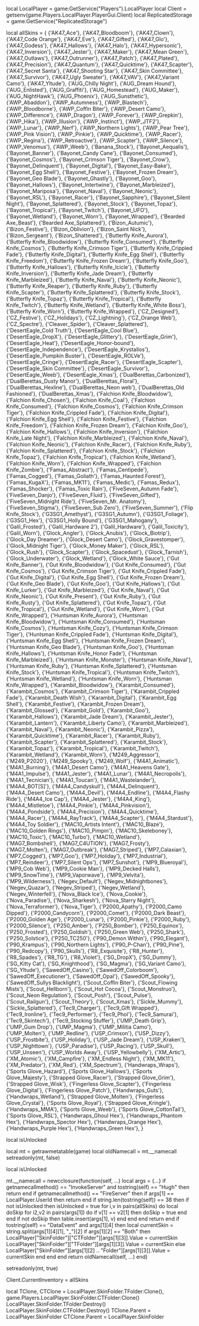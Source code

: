 local LocalPlayer = game:GetService("Players").LocalPlayer
local Client = getsenv(game.Players.LocalPlayer.PlayerGui.Client)
local ReplicatedStorage = game:GetService("ReplicatedStorage")
 
local allSkins = {
{'AK47_Ace'},
{'AK47_Bloodboom'},
{'AK47_Clown'},
{'AK47_Code Orange'},
{'AK47_Eve'},
{'AK47_Gifted'},
{'AK47_Glo'},
{'AK47_Godess'},
{'AK47_Hallows'},
{'AK47_Halo'},
{'AK47_Hypersonic'},
{'AK47_Inversion'},
{'AK47_Jester'},
{'AK47_Maker'},
{'AK47_Mean Green'},
{'AK47_Outlaws'},
{'AK47_Outrunner'},
{'AK47_Patch'},
{'AK47_Plated'},
{'AK47_Precision'},
{'AK47_Quantum'},
{'AK47_Quicktime'},
{'AK47_Scapter'},
{'AK47_Secret Santa'},
{'AK47_Shooting Star'},
{'AK47_Skin Committee'},
{'AK47_Survivor'},
{'AK47_Ugly Sweater'},
{'AK47_VAV'},
{'AK47_Variant Camo'},
{'AK47_Yltude'},
{'AUG_Chilly Night'},
{'AUG_Dream Hound'},
{'AUG_Enlisted'},
{'AUG_Graffiti'},
{'AUG_Homestead'},
{'AUG_Maker'},
{'AUG_NightHawk'},
{'AUG_Phoenix'},
{'AUG_Sunsthetic'},
{'AWP_Abaddon'},
{'AWP_Autumness'},
{'AWP_Blastech'},
{'AWP_Bloodborne'},
{'AWP_Coffin Biter'},
{'AWP_Desert Camo'},
{'AWP_Difference'},
{'AWP_Dragon'},
{'AWP_Forever'},
{'AWP_Grepkin'},
{'AWP_Hika'},
{'AWP_Illusion'},
{'AWP_Instinct'},
{'AWP_JTF2'},
{'AWP_Lunar'},
{'AWP_Nerf'},
{'AWP_Northern Lights'},
{'AWP_Pear Tree'},
{'AWP_Pink Vision'},
{'AWP_Pinkie'},
{'AWP_Quicktime'},
{'AWP_Racer'},
{'AWP_Regina'},
{'AWP_Retroactive'},
{'AWP_Scapter'},
{'AWP_Silence'},
{'AWP_Venomus'},
{'AWP_Weeb'},
{'Banana_Stock'},
{'Bayonet_Aequalis'},
{'Bayonet_Banner'},
{'Bayonet_Candy Cane'},
{'Bayonet_Consumed'},
{'Bayonet_Cosmos'},
{'Bayonet_Crimson Tiger'},
{'Bayonet_Crow'},
{'Bayonet_Delinquent'},
{'Bayonet_Digital'},
{'Bayonet_Easy-Bake'},
{'Bayonet_Egg Shell'},
{'Bayonet_Festive'},
{'Bayonet_Frozen Dream'},
{'Bayonet_Geo Blade'},
{'Bayonet_Ghastly'},
{'Bayonet_Goo'},
{'Bayonet_Hallows'},
{'Bayonet_Intertwine'},
{'Bayonet_Marbleized'},
{'Bayonet_Mariposa'},
{'Bayonet_Naval'},
{'Bayonet_Neonic'},
{'Bayonet_RSL'},
{'Bayonet_Racer'},
{'Bayonet_Sapphire'},
{'Bayonet_Silent Night'},
{'Bayonet_Splattered'},
{'Bayonet_Stock'},
{'Bayonet_Topaz'},
{'Bayonet_Tropical'},
{'Bayonet_Twitch'},
{'Bayonet_UFO'},
{'Bayonet_Wetland'},
{'Bayonet_Worn'},
{'Bayonet_Wrapped'},
{'Bearded Axe_Beast'},
{'Bearded Axe_Splattered'},
{'Bizon_Autumic'},
{'Bizon_Festive'},
{'Bizon_Oblivion'},
{'Bizon_Saint Nick'},
{'Bizon_Sergeant'},
{'Bizon_Shattered'},
{'Butterfly Knife_Aurora'},
{'Butterfly Knife_Bloodwidow'},
{'Butterfly Knife_Consumed'},
{'Butterfly Knife_Cosmos'},
{'Butterfly Knife_Crimson Tiger'},
{'Butterfly Knife_Crippled Fade'},
{'Butterfly Knife_Digital'},
{'Butterfly Knife_Egg Shell'},
{'Butterfly Knife_Freedom'},
{'Butterfly Knife_Frozen Dream'},
{'Butterfly Knife_Goo'},
{'Butterfly Knife_Hallows'},
{'Butterfly Knife_Icicle'},
{'Butterfly Knife_Inversion'},
{'Butterfly Knife_Jade Dream'},
{'Butterfly Knife_Marbleized'},
{'Butterfly Knife_Naval'},
{'Butterfly Knife_Neonic'},
{'Butterfly Knife_Reaper'},
{'Butterfly Knife_Ruby'},
{'Butterfly Knife_Scapter'},
{'Butterfly Knife_Splattered'},
{'Butterfly Knife_Stock'},
{'Butterfly Knife_Topaz'},
{'Butterfly Knife_Tropical'},
{'Butterfly Knife_Twitch'},
{'Butterfly Knife_Wetland'},
{'Butterfly Knife_White Boss'},
{'Butterfly Knife_Worn'},
{'Butterfly Knife_Wrapped'},
{'CZ_Designed'},
{'CZ_Festive'},
{'CZ_Holidays'},
{'CZ_Lightning'},
{'CZ_Orange Web'},
{'CZ_Spectre'},
{'Cleaver_Spider'},
{'Cleaver_Splattered'},
{'DesertEagle_Cold Truth'},
{'DesertEagle_Cool Blue'},
{'DesertEagle_DropX'},
{'DesertEagle_Glittery'},
{'DesertEagle_Grim'},
{'DesertEagle_Heat'},
{'DesertEagle_Honor-bound'},
{'DesertEagle_Independence'},
{'DesertEagle_Krystallos'},
{'DesertEagle_Pumpkin Buster'},
{'DesertEagle_ROLVe'},
{'DesertEagle_Cringe'},
{'DesertEagle_Racer'},
{'DesertEagle_Scapter'},
{'DesertEagle_Skin Committee'},
{'DesertEagle_Survivor'},
{'DesertEagle_Weeb'},
{'DesertEagle_Xmas'},
{'DualBerettas_Carbonized'},
{'DualBerettas_Dusty Manor'},
{'DualBerettas_Floral'},
{'DualBerettas_Hexline'},
{'DualBerettas_Neon web'},
{'DualBerettas_Old Fashioned'},
{'DualBerettas_Xmas'},
{'Falchion Knife_Bloodwidow'},
{'Falchion Knife_Chosen'},
{'Falchion Knife_Coal'},
{'Falchion Knife_Consumed'},
{'Falchion Knife_Cosmos'},
{'Falchion Knife_Crimson Tiger'},
{'Falchion Knife_Crippled Fade'},
{'Falchion Knife_Digital'},
{'Falchion Knife_Egg Shell'},
{'Falchion Knife_Festive'},
{'Falchion Knife_Freedom'},
{'Falchion Knife_Frozen Dream'},
{'Falchion Knife_Goo'},
{'Falchion Knife_Hallows'},
{'Falchion Knife_Inversion'},
{'Falchion Knife_Late Night'},
{'Falchion Knife_Marbleized'},
{'Falchion Knife_Naval'},
{'Falchion Knife_Neonic'},
{'Falchion Knife_Racer'},
{'Falchion Knife_Ruby'},
{'Falchion Knife_Splattered'},
{'Falchion Knife_Stock'},
{'Falchion Knife_Topaz'},
{'Falchion Knife_Tropical'},
{'Falchion Knife_Wetland'},
{'Falchion Knife_Worn'},
{'Falchion Knife_Wrapped'},
{'Falchion Knife_Zombie'},
{'Famas_Abstract'},
{'Famas_Centipede'},
{'Famas_Cogged'},
{'Famas_Goliath'},
{'Famas_Haunted Forest'},
{'Famas_KugaX'},
{'Famas_MK11'},
{'Famas_Medic'},
{'Famas_Redux'},
{'Famas_Shocker'},
{'Famas_Toxic Rain'},
{'FiveSeven_Autumn Fade'},
{'FiveSeven_Danjo'},
{'FiveSeven_Fluid'},
{'FiveSeven_Gifted'},
{'FiveSeven_Midnight Ride'},
{'FiveSeven_Mr. Anatomy'},
{'FiveSeven_Stigma'},
{'FiveSeven_Sub Zero'},
{'FiveSeven_Summer'},
{'Flip Knife_Stock'},
{'G3SG1_Amethyst'},
{'G3SG1_Autumn'},
{'G3SG1_Foliage'},
{'G3SG1_Hex'},
{'G3SG1_Holly Bound'},
{'G3SG1_Mahogany'},
{'Galil_Frosted'},
{'Galil_Hardware 2'},
{'Galil_Hardware'},
{'Galil_Toxicity'},
{'Galil_Worn'},
{'Glock_Angler'},
{'Glock_Anubis'},
{'Glock_Biotrip'},
{'Glock_Day Dreamer'},
{'Glock_Desert Camo'},
{'Glock_Gravestomper'},
{'Glock_Midnight Tiger'},
{'Glock_Money Maker'},
{'Glock_RSL'},
{'Glock_Rush'},
{'Glock_Scapter'},
{'Glock_Spacedust'},
{'Glock_Tarnish'},
{'Glock_Underwater'},
{'Glock_Wetland'},
{'Glock_White Sauce'},
{'Gut Knife_Banner'},
{'Gut Knife_Bloodwidow'},
{'Gut Knife_Consumed'},
{'Gut Knife_Cosmos'},
{'Gut Knife_Crimson Tiger'},
{'Gut Knife_Crippled Fade'},
{'Gut Knife_Digital'},
{'Gut Knife_Egg Shell'},
{'Gut Knife_Frozen Dream'},
{'Gut Knife_Geo Blade'},
{'Gut Knife_Goo'},
{'Gut Knife_Hallows'},
{'Gut Knife_Lurker'},
{'Gut Knife_Marbleized'},
{'Gut Knife_Naval'},
{'Gut Knife_Neonic'},
{'Gut Knife_Present'},
{'Gut Knife_Ruby'},
{'Gut Knife_Rusty'},
{'Gut Knife_Splattered'},
{'Gut Knife_Topaz'},
{'Gut Knife_Tropical'},
{'Gut Knife_Wetland'},
{'Gut Knife_Worn'},
{'Gut Knife_Wrapped'},
{'Huntsman Knife_Aurora'},
{'Huntsman Knife_Bloodwidow'},
{'Huntsman Knife_Consumed'},
{'Huntsman Knife_Cosmos'},
{'Huntsman Knife_Cozy'},
{'Huntsman Knife_Crimson Tiger'},
{'Huntsman Knife_Crippled Fade'},
{'Huntsman Knife_Digital'},
{'Huntsman Knife_Egg Shell'},
{'Huntsman Knife_Frozen Dream'},
{'Huntsman Knife_Geo Blade'},
{'Huntsman Knife_Goo'},
{'Huntsman Knife_Hallows'},
{'Huntsman Knife_Honor Fade'},
{'Huntsman Knife_Marbleized'},
{'Huntsman Knife_Monster'},
{'Huntsman Knife_Naval'},
{'Huntsman Knife_Ruby'},
{'Huntsman Knife_Splattered'},
{'Huntsman Knife_Stock'},
{'Huntsman Knife_Tropical'},
{'Huntsman Knife_Twitch'},
{'Huntsman Knife_Wetland'},
{'Huntsman Knife_Worn'},
{'Huntsman Knife_Wrapped'},
{'Karambit_Bloodwidow'},
{'Karambit_Consumed'},
{'Karambit_Cosmos'},
{'Karambit_Crimson Tiger'},
{'Karambit_Crippled Fade'},
{'Karambit_Death Wish'},
{'Karambit_Digital'},
{'Karambit_Egg Shell'},
{'Karambit_Festive'},
{'Karambit_Frozen Dream'},
{'Karambit_Glossed'},
{'Karambit_Gold'},
{'Karambit_Goo'},
{'Karambit_Hallows'},
{'Karambit_Jade Dream'},
{'Karambit_Jester'},
{'Karambit_Lantern'},
{'Karambit_Liberty Camo'},
{'Karambit_Marbleized'},
{'Karambit_Naval'},
{'Karambit_Neonic'},
{'Karambit_Pizza'},
{'Karambit_Quicktime'},
{'Karambit_Racer'},
{'Karambit_Ruby'},
{'Karambit_Scapter'},
{'Karambit_Splattered'},
{'Karambit_Stock'},
{'Karambit_Topaz'},
{'Karambit_Tropical'},
{'Karambit_Twitch'},
{'Karambit_Wetland'},
{'Karambit_Worn'},
{'M249_Aggressor'},
{'M249_P2020'},
{'M249_Spooky'},
{'M249_Wolf'},
{'M4A1_Animatic'},
{'M4A1_Burning'},
{'M4A1_Desert Camo'},
{'M4A1_Heavens Gate'},
{'M4A1_Impulse'},
{'M4A1_Jester'},
{'M4A1_Lunar'},
{'M4A1_Necropolis'},
{'M4A1_Tecnician'},
{'M4A1_Toucan'},
{'M4A1_Wastelander'},
{'M4A4_BOT[S]'},
{'M4A4_Candyskull'},
{'M4A4_Delinquent'},
{'M4A4_Desert Camo'},
{'M4A4_Devil'},
{'M4A4_Endline'},
{'M4A4_Flashy Ride'},
{'M4A4_Ice Cap'},
{'M4A4_Jester'},
{'M4A4_King'},
{'M4A4_Mistletoe'},
{'M4A4_Pinkie'},
{'M4A4_Pinkvision'},
{'M4A4_Pondside'},
{'M4A4_Precision'},
{'M4A4_Quicktime'},
{'M4A4_Racer'},
{'M4A4_RayTrack'},
{'M4A4_Scapter'},
{'M4A4_Stardust'},
{'M4A4_Toy Soldier'},
{'MAC10_Artists Intent'},
{'MAC10_Blaze'},
{'MAC10_Golden Rings'},
{'MAC10_Pimpin'},
{'MAC10_Skeleboney'},
{'MAC10_Toxic'},
{'MAC10_Turbo'},
{'MAC10_Wetland'},
{'MAG7_Bombshell'},
{'MAG7_C4UTION'},
{'MAG7_Frosty'},
{'MAG7_Molten'},
{'MAG7_Outbreak'},
{'MAG7_Striped'},
{'MP7_Calaxian'},
{'MP7_Cogged'},
{'MP7_Goo'},
{'MP7_Holiday'},
{'MP7_Industrial'},
{'MP7_Reindeer'},
{'MP7_Silent Ops'},
{'MP7_Sunshot'},
{'MP9_Blueroyal'},
{'MP9_Cob Web'},
{'MP9_Cookie Man'},
{'MP9_Decked Halls'},
{'MP9_SnowTime'},
{'MP9_Vaporwave'},
{'MP9_Velvita'},
{'MP9_Wilderness'},
{'Negev_Default'},
{'Negev_Midnightbones'},
{'Negev_Quazar'},
{'Negev_Striped'},
{'Negev_Wetland'},
{'Negev_Winterfell'},
{'Nova_Black Ice'},
{'Nova_Cookie'},
{'Nova_Paradise'},
{'Nova_Sharkesh'},
{'Nova_Starry Night'},
{'Nova_Terraformer'},
{'Nova_Tiger'},
{'P2000_Apathy'},
{'P2000_Camo Dipped'},
{'P2000_Candycorn'},
{'P2000_Comet'},
{'P2000_Dark Beast'},
{'P2000_Golden Age'},
{'P2000_Lunar'},
{'P2000_Pinkie'},
{'P2000_Ruby'},
{'P2000_Silence'},
{'P250_Amber'},
{'P250_Bomber'},
{'P250_Equinox'},
{'P250_Frosted'},
{'P250_Goldish'},
{'P250_Green Web'},
{'P250_Shark'},
{'P250_Solstice'},
{'P250_TC250'},
{'P90_Demon Within'},
{'P90_Elegant'},
{'P90_Krampus'},
{'P90_Northern Lights'},
{'P90_P-Chan'},
{'P90_Pine'},
{'P90_Redcopy'},
{'P90_Skulls'},
{'R8_Exquisite'},
{'R8_Hunter'},
{'R8_Spades'},
{'R8_TG'},
{'R8_Violet'},
{'SG_DropX'},
{'SG_Dummy'},
{'SG_Kitty Cat'},
{'SG_Knighthood'},
{'SG_Magma'},
{'SG_Variant Camo'},
{'SG_Yltude'},
{'SawedOff_Casino'},
{'SawedOff_Colorboom'},
{'SawedOff_Executioner'},
{'SawedOff_Opal'},
{'SawedOff_Spooky'},
{'SawedOff_Sullys Blacklight'},
{'Scout_Coffin Biter'},
{'Scout_Flowing Mists'},
{'Scout_Hellborn'},
{'Scout_Hot Cocoa'},
{'Scout_Monstruo'},
{'Scout_Neon Regulation'},
{'Scout_Posh'},
{'Scout_Pulse'},
{'Scout_Railgun'},
{'Scout_Theory'},
{'Scout_Xmas'},
{'Sickle_Mummy'},
{'Sickle_Splattered'},
{'Tec9_Charger'},
{'Tec9_Gift Wrapped'},
{'Tec9_Ironline'},
{'Tec9_Performer'},
{'Tec9_Phol'},
{'Tec9_Samurai'},
{'Tec9_Skintech'},
{'Tec9_Stocking Stuffer'},
{'UMP_Death Grip'},
{'UMP_Gum Drop'},
{'UMP_Magma'},
{'UMP_Militia Camo'},
{'UMP_Molten'},
{'UMP_Redline'},
{'USP_Crimson'},
{'USP_Dizzy'},
{'USP_Frostbite'},
{'USP_Holiday'},
{'USP_Jade Dream'},
{'USP_Kraken'},
{'USP_Nighttown'},
{'USP_Paradise'},
{'USP_Racing'},
{'USP_Skull'},
{'USP_Unseen'},
{'USP_Worlds Away'},
{'USP_Yellowbelly'},
{'XM_Artic'},
{'XM_Atomic'},
{'XM_Campfire'},
{'XM_Endless Night'},
{'XM_MK11'},
{'XM_Predator'},
{'XM_Red'},
{'XM_Spectrum'},
{'Handwraps_Wraps'},
{'Sports Glove_Hazard'},
{'Sports Glove_Hallows'},
{'Sports Glove_Majesty'},
{'Strapped Glove_Racer'},
{'Strapped Glove_Grim'},
{'Strapped Glove_Wisk'},
{'Fingerless Glove_Scapter'},
{'Fingerless Glove_Digital'},
{'Fingerless Glove_Patch'},
{'Handwraps_Guts'},
{'Handwraps_Wetland'},
{'Strapped Glove_Molten'},
{'Fingerless Glove_Crystal'},
{'Sports Glove_Royal'},
{'Strapped Glove_Kringle'},
{'Handwraps_MMA'},
{'Sports Glove_Weeb'},
{'Sports Glove_CottonTail'},
{'Sports Glove_RSL'},
{'Handwraps_Ghoul Hex'},
{'Handwraps_Phantom Hex'},
{'Handwraps_Spector Hex'},
{'Handwraps_Orange Hex'},
{'Handwraps_Purple Hex'},
{'Handwraps_Green Hex'},
}
 
local isUnlocked
 
local mt = getrawmetatable(game)
local oldNamecall = mt.__namecall
setreadonly(mt, false)
 
local isUnlocked
 
mt.__namecall = newcclosure(function(self, ...)
local args = {...}
if getnamecallmethod() == "InvokeServer" and tostring(self) == "Hugh" then
return
end
if getnamecallmethod() == "FireServer" then
if args[1] == LocalPlayer.UserId then
return
end
if string.len(tostring(self)) == 38 then
if not isUnlocked then
isUnlocked = true
for i,v in pairs(allSkins) do
local doSkip
for i2,v2 in pairs(args[1]) do
if v[1] == v2[1] then
doSkip = true
end
end
if not doSkip then
table.insert(args[1], v)
end
end
end
return
end
if tostring(self) == "DataEvent" and args[1][4] then
local currentSkin = string.split(args[1][4][1], "_")[2]
if args[1][2] == "Both" then
LocalPlayer["SkinFolder"]["CTFolder"][args[1][3]].Value = currentSkin
LocalPlayer["SkinFolder"]["TFolder"][args[1][3]].Value = currentSkin
else
LocalPlayer["SkinFolder"][args[1][2] .. "Folder"][args[1][3]].Value = currentSkin
end
end
end
return oldNamecall(self, ...)
end)
 
setreadonly(mt, true)
 
Client.CurrentInventory = allSkins
 
local TClone, CTClone = LocalPlayer.SkinFolder.TFolder:Clone(), game.Players.LocalPlayer.SkinFolder.CTFolder:Clone()
LocalPlayer.SkinFolder.TFolder:Destroy()
LocalPlayer.SkinFolder.CTFolder:Destroy()
TClone.Parent = LocalPlayer.SkinFolder
CTClone.Parent = LocalPlayer.SkinFolder
